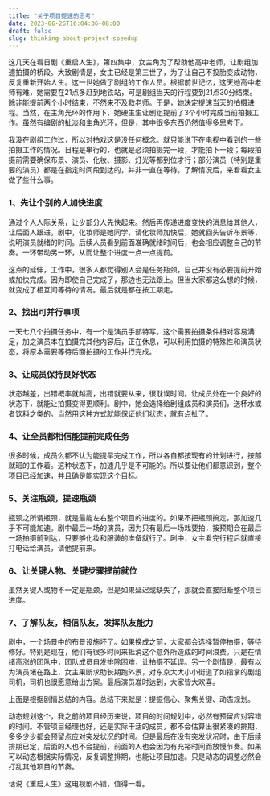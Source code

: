 ```yaml
---
title: "关于项目提速的思考"
date: 2023-06-26T16:04:36+08:00
draft: false
slug: thinking-about-project-speedup
---
```


这几天在看日剧《重启人生》，第四集中，女主角为了帮助他高中老师，让剧组加速拍摄的桥段。大致剧情是，女主已经是第三世了，为了让自己不投胎变成动物，反复重新开始人生。这一世她做了剧组的工作人员。根据前世记忆，这天她高中老师有难，她需要在21点多赶到地铁站，可是剧组当天的行程要到21点30分结束。除非能提前两个小时结束，不然来不及救老师。于是，她决定提速当天的拍摄进程。当然，在主角光环的作用下，她硬生生让剧组提前了3个小时完成当前拍摄工作。虽然有编剧的扯淡和主角光环，但是，其中很多东西仍然值得多思考下。

我没在剧组工作过，所以对拍戏这是没任何概念。就只能说下在电视中看到的一些拍摄工作的情况。日程是串行的，也就是必须拍摄完一段，才能拍下一段；每段拍摄前需要确保布景、演员、化妆、摄影、灯光等都到位才行；部分演员（特别是重要的演员）都是在指定时间段到达的，并非一直在等待。了解情况后，来看看女主做了些什么事。

### 1、先让个别的人加快进度
通过个人人际关系，让少部分人先快起来。然后再传递进度变快的消息给其他人，让后面人跟进。剧中，化妆师是她同学，请化妆师加快后，她就回头告诉布景等，说明演员就绪的时间。后续人员看到前面准确就绪时间后，也会相应调整自己的节奏。一环带动另一环，从而让整个进度一点一点提前。

这点的延伸，工作中，很多人都觉得别人会是任务瓶颈，自己并没有必要提前开始或加快完成。因为即使自己完成了，那边也无法跟上。但当大家都这么想的时候，就变成了相互间等待的情况。最后就是都在按工期走。

### 2、找出可并行事项
一天七八个拍摄任务中，有一个是演员手部特写。这个需要拍摄条件相对容易满足，加之演员本在拍摄完其他内容后，正在休息，可以利用拍摄的特殊性和演员状态，将原本需要等待后面拍摄的工作并行完成。

### 3、让成员保持良好状态
状态越差，出错概率就越高，出错就要从来，很耽误时间。让成员处在一个良好的状态下，就能让拍摄变得更顺利。剧中，她会选择给剧组成员和演员们，送杯水或者饮料之类的。当然用这种方式就能保证他们状态，就有点扯了。

### 4、让全员都相信能提前完成任务
很多时候，成员么都不认为能提早完成工作，所以各自都按现有的计划进行，按部就班的工作着。这种状态下，加速几乎是不可能的。所以要让他们都意识到，整个项目已经加速，并且确是能实现这个目标。

### 5、关注瓶颈，提速瓶颈
瓶颈之所谓瓶颈，就是最能左右整个项目的进度的。如果不把瓶颈搞定，那加速几乎不可能加速。剧中最后一场的演员，因为只有最后一场戏要拍，按预期会在最后一场拍摄前到达，只要够化妆和服装的准备就行了。剧中，女主看完行程后就直接打电话给演员，请他提前来。

### 6、让关键人物、关键步骤提前就位
虽然关键人或物不一定是瓶颈，但是如果延迟或缺失了，那就会直接阻断整个项目进度。

### 7、了解队友，相信队友，发挥队友能力
剧中，一个场景中的布景设施坏了。如果换成之前，大家都会选择暂停拍摄，等待修好。特别是现在，他们有很多时间来抵消这个意外所造成的时间浪费。只是在情绪高涨的团队中，团队成员自发排除困难，让拍摄不延误。另一个剧情是，最有以为演员堵在路上，女主果断求助长期跑外景，对东京大大小小街道了如指掌的剧组司机，司机也很愿意给出方案。最后演员准时达到，大家皆大欢喜。

上面是根据剧情总结的内容。总结下来就是：提振信心、聚焦关键、动态规划。

动态规划这个，我之前的项目经历来说，项目的时间规划中，必然有预留应对容错的时间。不管项目经理也好，还是实际干活的成员，都不会估算出很紧凑的排期，多多少少都会预留点应对突发状况的时间。但是最后在没有突发状况时，由于后续排期已定，后面的人也不会提前，前面的人也会因为有充裕时间而放慢节奏。如果可以动态根据实际情况，反复调整排期，也能让项目加速。只是动态的调整必然会打乱其他项目的节奏。

话说《重启人生》这电视剧不错，值得一看。